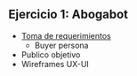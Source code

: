 ## Ejercicio 1: Abogabot
  * [Toma de requerimientos]([https://www.google.com](https://github.com/ElizabethLeonPerez/LaunchX-Frontend/blob/b630de6cfdba563f32453203dc5a51a847b827ab/Abogabot/Toma%20de%20requerimientos.docx))
    - Buyer persona
  * Publico objetivo
  * Wireframes UX-UI

